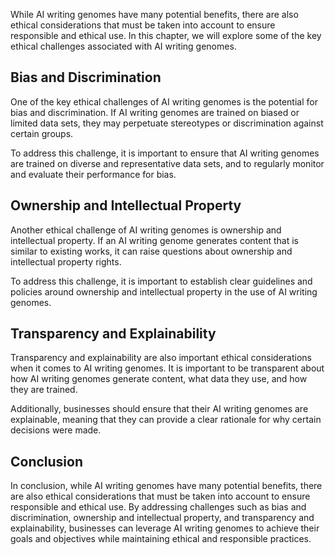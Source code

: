 
While AI writing genomes have many potential benefits, there are also ethical considerations that must be taken into account to ensure responsible and ethical use. In this chapter, we will explore some of the key ethical challenges associated with AI writing genomes.

Bias and Discrimination
-----------------------

One of the key ethical challenges of AI writing genomes is the potential for bias and discrimination. If AI writing genomes are trained on biased or limited data sets, they may perpetuate stereotypes or discrimination against certain groups.

To address this challenge, it is important to ensure that AI writing genomes are trained on diverse and representative data sets, and to regularly monitor and evaluate their performance for bias.

Ownership and Intellectual Property
-----------------------------------

Another ethical challenge of AI writing genomes is ownership and intellectual property. If an AI writing genome generates content that is similar to existing works, it can raise questions about ownership and intellectual property rights.

To address this challenge, it is important to establish clear guidelines and policies around ownership and intellectual property in the use of AI writing genomes.

Transparency and Explainability
-------------------------------

Transparency and explainability are also important ethical considerations when it comes to AI writing genomes. It is important to be transparent about how AI writing genomes generate content, what data they use, and how they are trained.

Additionally, businesses should ensure that their AI writing genomes are explainable, meaning that they can provide a clear rationale for why certain decisions were made.

Conclusion
----------

In conclusion, while AI writing genomes have many potential benefits, there are also ethical considerations that must be taken into account to ensure responsible and ethical use. By addressing challenges such as bias and discrimination, ownership and intellectual property, and transparency and explainability, businesses can leverage AI writing genomes to achieve their goals and objectives while maintaining ethical and responsible practices.
